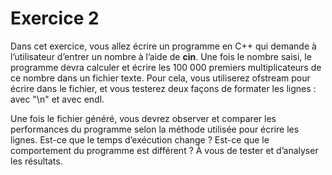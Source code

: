 # Exercice 2

Dans cet exercice, vous allez écrire un programme en C++ qui demande à l’utilisateur d’entrer un nombre à l’aide de **cin**. Une fois le nombre saisi, le programme devra calculer et écrire les 100 000 premiers multiplicateurs de ce nombre dans un fichier texte. Pour cela, vous utiliserez ofstream pour écrire dans le fichier, et vous testerez deux façons de formater les lignes : avec "\n" et avec endl.

Une fois le fichier généré, vous devrez observer et comparer les performances du programme selon la méthode utilisée pour écrire les lignes. Est-ce que le temps d’exécution change ? Est-ce que le comportement du programme est différent ? À vous de tester et d’analyser les résultats.